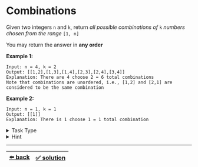 # Combinations

Given two integers `n` and `k`, return _all possible combinations of_ `k` _numbers chosen from the range_ `[1, n]`

You may return the answer in __any order__

__Example 1:__

```
Input: n = 4, k = 2
Output: [[1,2],[1,3],[1,4],[2,3],[2,4],[3,4]]
Explanation: There are 4 choose 2 = 6 total combinations
Note that combinations are unordered, i.e., [1,2] and [2,1] are considered to be the same combination
```

__Example 2:__

```
Input: n = 1, k = 1
Output: [[1]]
Explanation: There is 1 choose 1 = 1 total combination
```

<details>

<summary>Task Type</summary>

This task is for __*Recursive Backtracking*__. You should use it to do __*Depth-first Search of Array*__ (read the Hint for what this means). What we need to do here is get all unique combinations of values of an array in any order which is a common approach for solving tasks of Backtracking Task Type

</details>

<details>

<summary>Hint</summary>

This task is for __*Recursive Backtracking*__. Note that unlike the ["Permutations of a String" task](../../2\)%20Task%20Challanges.md#28-permutations-of-a-string), in this task we are supposed to return the output in __any order__, also we want _combinations_ of values of an array and not _permutations_ like in the "Permutations of a String" task (so basically we are going to combine values of an array instead of re-arranging them the difference being that `[1,2]` and `[2,1]` are different permutations but these are the same combination of the elements). So for this task the order of the combinations doesn't matter. When the order of the combinations doesn't matter you should apply a backtracking algorithm that is actually different from the one we saw before in the "Permutations of a String" task in order not to come up with duplicates (i.e., `[1,2]` and `[2,1]`)

While in the "Permutations of a String" task we would iterate the array and take out one element out of the array and get the rest of the permutations by recursively backtracking thereby always splitting the array into smaller and smaller chunks what we need to do here is somewhat the opposite though similar: we need to apply the function that by recursively backtracking builds back the array into bigger and bigger chunks (appending elements on the right to the elements on the left)

This is what the output of the function should look like:

```
Input: [1,2,3]
Output: [
  [],
  [1],              [2],           [3],
  [1,2],[1,3],      [2,3]
  [1,2,3],
]
```

Every level (for example `[1], [2], [3]` is level 1, `[1,2],[1,3], [2,3]` is level 2 and `[1,2,3]` is level 3) indicates the depth of the call stack (thus every next level is a recursive call) and every element separated by a space " " indicates iterations within the same function call

Here is the function:

```js
function backtrack(arr) {
  const result = [];

  function dfs(cur, offset) { // depth first search
    result.push(cur);

    if (offset === arr.length) {
      return;
    }

    for (let i = offset; i < arr.length; i++) {
      dfs(cur.concat(arr[i]), i + 1);
    }
  }

  dfs([], 0);

  return result;
}
```

In order to solve the task you need to tweak this function to suit your needs

__Note:__ we called the recursive function inside the `backtrack` function as `dfs` meaning _Depth-first Search_ because it behaves similarly to the Depth-first Search in Binary Trees (or Graphs) but please don't confuse the two: the Binary Trees versions can be found [here](../../corejs-codejam/test/07-yield-tests.js#L457), [here](../../corejs-codejam/task/07-yield-tasks.js#L113) and of course [here](../../snippets/Data%20Structures/binary-search-tree.js)

</details>

---

| [:arrow_left: back](../task-type.md) | [:white_check_mark: solution](./solution.js) |
| :---: | :---: |
